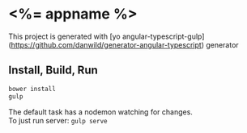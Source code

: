 # <%= appname %>

This project is generated with [yo angular-typescript-gulp] (https://github.com/danwild/generator-angular-typescript)
generator

## Install, Build, Run

```bash
bower install
gulp
```

The default task has a nodemon watching for changes.<br/>
To just run server: `gulp serve`